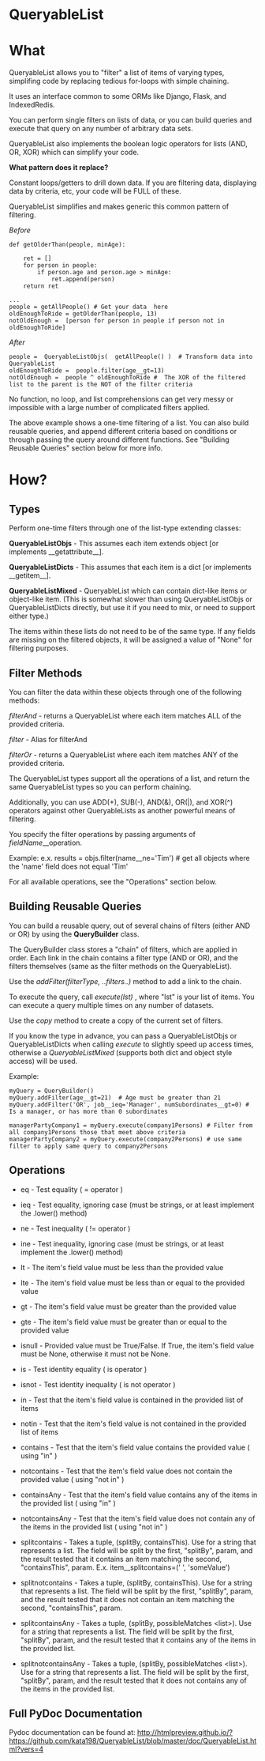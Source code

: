 # QueryableList

What
====

QueryableList allows you to "filter" a list of items of varying types, simplifing code by replacing tedious for-loops with simple chaining.

It uses an interface common to some ORMs like Django, Flask, and IndexedRedis.

You can perform single filters on lists of data, or you can build queries and execute that query on any number of arbitrary data sets.

QueryableList also implements the boolean logic operators for lists (AND, OR, XOR) which can simplify your code.


**What pattern does it replace?**

Constant loops/getters to drill down data. If you are filtering data, displaying data by criteria, etc, your code will be FULL of these.

QueryableList simplifies and makes generic this common pattern of filtering.

*Before*

	def getOlderThan(people, minAge):

		ret = []
		for person in people: 
			if person.age and person.age > minAge:
				ret.append(person)
		return ret

	...
	people = getAllPeople() # Get your data  here
	oldEnoughToRide = getOlderThan(people, 13)
	notOldEnough =  [person for person in people if person not in oldEnoughToRide]


*After*

	people =  QueryableListObjs(  getAllPeople() )  # Transform data into QueryableList
	oldEnoughToRide =  people.filter(age__gt=13)
	notOldEnough =  people ^ oldEnoughToRide #  The XOR of the filtered list to the parent is the NOT of the filter criteria


No function, no loop, and list comprehensions can get very messy or impossible with a large number of complicated filters applied.

The above example shows a one-time filtering of a list. You can also build reusable queries, and append different criteria based on conditions or through passing the query around different functions. See "Building Reusable Queries" section below for more info.


How?
====


Types
-----

Perform one-time filters through one of the list-type extending classes:


**QueryableListObjs** - This assumes each item extends object [or implements \_\_getattribute\_\_].

**QueryableListDicts** - This assumes that each item is a dict [or implements \_\_getitem\_\_].

**QueryableListMixed** - QueryableList which can contain dict-like items or object-like item. (This is somewhat slower than using QueryableListObjs or QueryableListDicts directly, but use it if you need to mix, or need to support either type.)


The items within these lists do not need to be of the same type. If any fields are missing on the filtered objects, it will be assigned a value of "None" for filtering purposes.


Filter Methods
--------------

You can filter the data within these objects through one of the following methods:

*filterAnd* - returns a QueryableList where each item matches ALL of the provided criteria.

*filter* - Alias for filterAnd

*filterOr* - returns a QueryableList where each item matches ANY of the provided criteria.


The QueryableList types support all the operations of a list, and return the same QueryableList types so you can perform chaining. 

Additionally, you can use ADD(+), SUB(-), AND(&), OR(|), and XOR(^) operators against other QueryableLists as another powerful means of filtering.


You specify the filter operations by passing arguments of $fieldName\_\_$operation.

Example: e.x. results = objs.filter(name\_\_ne='Tim')  # get all objects where the 'name' field does not equal 'Tim'


For all available operations, see the "Operations" section below.


Building Reusable Queries
-------------------------

You can build a reusable query, out of several chains of filters (either AND or OR) by using the **QueryBuilder** class.

The QueryBuilder class stores a "chain" of filters, which are applied in order. Each link in the chain contains a filter type (AND or OR), and the filters themselves (same as the filter methods on the QueryableList).


Use the *addFilter(filterType, ..filters..)* method to add a link to the chain. 

To execute the query, call *execute(lst)* , where "lst" is your list of items. You can execute a query multiple times on any number of datasets.

Use the *copy* method to create a copy of the current set of filters.


If you know the type in advance, you can pass a QueryableListObjs or QueryableListDicts when calling *execute* to slightly speed up access times, otherwise a *QueryableListMixed* (supports both dict and object style access) will be used.

Example:

	myQuery = QueryBuilder()
	myQuery.addFilter(age__gt=21)  # Age must be greater than 21
	myQuery.addFilter('OR', job__ieq='Manager', numSubordinates__gt=0) # Is a manager, or has more than 0 subordinates

	managerPartyCompany1 = myQuery.execute(company1Persons) # Filter from all company1Persons those that meet above criteria
	managerPartyCompany2 = myQuery.execute(company2Persons) # use same filter to apply same query to company2Persons


Operations
----------

* eq - Test equality ( = operator )

* ieq - Test equality, ignoring case (must be strings, or at least implement the .lower() method)

* ne  - Test inequality ( != operator )

* ine - Test inequality, ignoring case (must be strings, or at least implement the .lower() method)

* lt  - The item's field value must be less than the provided value

* lte - The item's field value must be less than or equal to the provided value

* gt  - The item's field value must be greater than the provided value

* gte - The item's field value must be greater than or equal to the provided value

* isnull - Provided value must be True/False. If True, the item's field value must be None, otherwise it must not be None.

* is  - Test identity equality ( is operator )

* isnot - Test identity inequality ( is not operator )

* in - Test that the item's field value is contained in the provided list of items

* notin - Test that the item's field value is not contained in the provided list of items

* contains - Test that the item's field value contains the provided value ( using "in" )

* notcontains - Test that the item's field value does not contain the provided value ( using "not in" )

* containsAny - Test that the item's field value contains any of the items in the provided list ( using "in" )

* notcontainsAny - Test that the item's field value does not contain any of the items in the provided list ( using "not in" )

* splitcontains - Takes a tuple, (splitBy<str>, containsThis<str>). Use for a string that represents a list. The field will be split by the first, "splitBy", param, and the result tested that it contains an item matching the second, "containsThis", param. E.x. item\_\_splitcontains=(' ', 'someValue')

* splitnotcontains - Takes a tuple, (splitBy<str>, containsThis<str>). Use for a string that represents a list. The field will be split by the first, "splitBy", param, and the result tested that it does not contain an item matching the second, "containsThis", param.

* splitcontainsAny - Takes a tuple, (splitBy<str>, possibleMatches <list<str>>). Use for a string that represents a list. The field will be split by the first, "splitBy", param, and the result tested that it contains any of the items in the provided list.

* splitnotcontainsAny - Takes a tuple, (splitBy<str>, possibleMatches <list<str>>). Use for a string that represents a list. The field will be split by the first, "splitBy", param, and the result tested that it does not contains any of the items in the provided list.



Full PyDoc Documentation
------------------------

Pydoc documentation can be found at: http://htmlpreview.github.io/?https://github.com/kata198/QueryableList/blob/master/doc/QueryableList.html?vers=4


